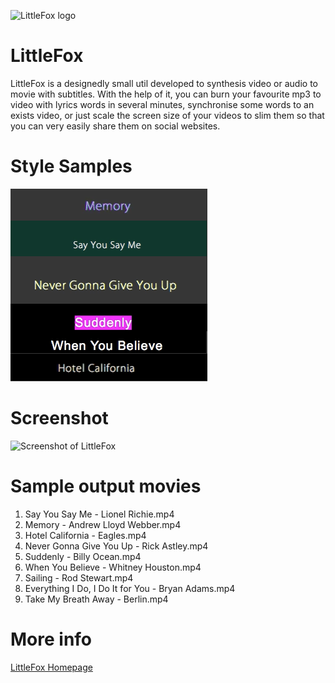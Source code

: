 ![LittleFox logo](http://sevenuc.com/images/littlefox/logo.png) <br />

# LittleFox 

LittleFox  is a designedly small util developed to synthesis video or audio to movie with subtitles. With the help of it, you can burn your favourite mp3 to video with lyrics words in several minutes, synchronise some words to an exists video, or just scale the screen size of your videos to slim them so that you can very easily share them on social websites. <br />


Style Samples
========
![Style Samples of LittleFox](styles.png) <br />


Screenshot
========
![Screenshot of LittleFox](http://sevenuc.com/images/littlefox/1.png) <br />


Sample output movies
========
1. Say You Say Me - Lionel Richie.mp4 <br />
2. Memory - Andrew Lloyd Webber.mp4 <br />
3. Hotel California - Eagles.mp4 <br />
4. Never Gonna Give You Up - Rick Astley.mp4 <br />
5. Suddenly - Billy Ocean.mp4 <br />
6. When You Believe - Whitney Houston.mp4 <br />
7. Sailing - Rod Stewart.mp4 <br />
8. Everything I Do, I Do It for You - Bryan Adams.mp4 <br />
9. Take My Breath Away - Berlin.mp4 <br />

More info
========
[LittleFox Homepage](http://sevenuc.com/en/littlefox.html) <br />


